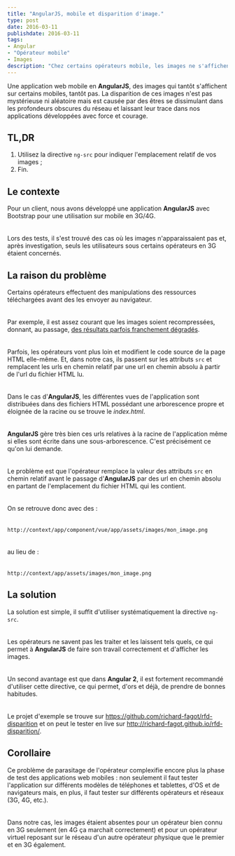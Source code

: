 ```yaml
---
title: "AngularJS, mobile et disparition d'image."
type: post
date: 2016-03-11
publishdate: 2016-03-11
tags: 
- Angular
- "Opérateur mobile"
- Images
description: "Chez certains opérateurs mobile, les images ne s'affichent pas avec AngularJS."
---
```


Une application web mobile en **AngularJS**, des images qui tantôt s'affichent sur certains mobiles, tantôt pas. La disparition de ces images n'est pas mystérieuse ni aléatoire mais est causée par des êtres se dissimulant dans les profondeurs obscures du réseau et laissant leur trace dans nos applications développées avec force et courage.

## TL,DR

1. Utilisez la directive `ng-src` pour indiquer l'emplacement relatif de vos images ;
2. Fin.

## Le contexte

Pour un client, nous avons développé une application **AngularJS** avec Bootstrap pour une utilisation sur mobile en 3G/4G.  
<br/>  
Lors des tests, il s'est trouvé des cas où les images n'apparaissaient pas et, après investigation, seuls les utilisateurs sous certains opérateurs en 3G étaient concernés.

## La raison du problème
Certains opérateurs effectuent des manipulations des ressources téléchargées avant des les envoyer au navigateur.  
<br/>  
Par exemple, il est assez courant que les images soient recompressées, donnant, au passage, [des résultats parfois franchement dégradés](http://www.hteumeuleu.fr/la-compression-dimages-par-les-operateurs/).  
<br/>  
Parfois, les opérateurs vont plus loin et modifient le code source de la page HTML elle-même. Et, dans notre cas, ils passent sur les attributs `src` et remplacent les urls en chemin relatif par une url en chemin absolu à partir de l'url du fichier HTML lu.  
<br/>  
Dans le cas d'**AngularJS**, les différentes vues de l'application sont distribuées dans des fichiers HTML possédant une arborescence propre et éloignée de la racine ou se trouve le *index.html*.  
<br/>  
**AngularJS** gère très bien ces urls relatives à la racine de l'application même si elles sont écrite dans une sous-arborescence. C'est précisément ce qu'on lui demande.  
<br/>  
Le problème est que l'opérateur remplace la valeur des attributs `src` en chemin relatif avant le passage d'**AngularJS** par des url en chemin absolu en partant de l'emplacement du fichier HTML qui les contient.  
<br/>  
On se retrouve donc avec des :  
<br/>  
`http://context/app/component/vue/app/assets/images/mon_image.png`  
<br/>  
au lieu de :  
<br/>  
`http://context/app/assets/images/mon_image.png`


## La solution

La solution est simple, il suffit d'utiliser systématiquement la directive `ng-src`.  
<br/>  
Les opérateurs ne savent pas les traiter et les laissent tels quels, ce qui permet à **AngularJS** de faire son travail correctement et d'afficher les images.  
<br/>  
Un second avantage est que dans **Angular 2**, il est fortement recommandé d'utiliser cette directive, ce qui permet, d'ors et déjà, de prendre de bonnes habitudes.  
<br/>  
Le projet d'exemple se trouve sur <https://github.com/richard-fagot/rfd-disparition> et on peut le tester en live sur <http://richard-fagot.github.io/rfd-disparition/>.

## Corollaire

Ce problème de parasitage de l'opérateur complexifie encore plus la phase de test des applications web mobiles : non seulement il faut tester l'application sur différents modèles de téléphones et tablettes, d'OS et de navigateurs mais, en plus, il faut tester sur différents opérateurs et réseaux (3G, 4G, etc.).  
<br/>  
Dans notre cas, les images étaient absentes pour un opérateur bien connu en 3G seulement (en 4G ça marchait correctement) et pour un opérateur virtuel reposant sur le réseau d'un autre opérateur physique que le premier et en 3G également.


